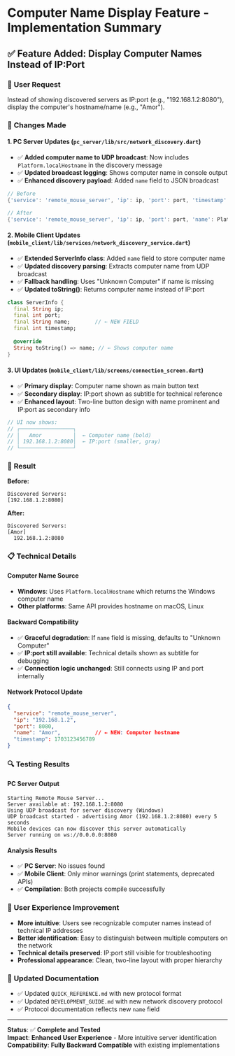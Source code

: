# Computer Name Display Feature - Implementation Summary

## ✅ **Feature Added: Display Computer Names Instead of IP:Port**

### 🎯 **User Request**
Instead of showing discovered servers as IP:port (e.g., "192.168.1.2:8080"), display the computer's hostname/name (e.g., "Amor").

### 🔧 **Changes Made**

#### 1. **PC Server Updates** (`pc_server/lib/src/network_discovery.dart`)
- ✅ **Added computer name to UDP broadcast**: Now includes `Platform.localHostname` in the discovery message
- ✅ **Updated broadcast logging**: Shows computer name in console output
- ✅ **Enhanced discovery payload**: Added `name` field to JSON broadcast

```dart
// Before
{'service': 'remote_mouse_server', 'ip': ip, 'port': port, 'timestamp': ...}

// After  
{'service': 'remote_mouse_server', 'ip': ip, 'port': port, 'name': Platform.localHostname, 'timestamp': ...}
```

#### 2. **Mobile Client Updates** (`mobile_client/lib/services/network_discovery_service.dart`)
- ✅ **Extended ServerInfo class**: Added `name` field to store computer name
- ✅ **Updated discovery parsing**: Extracts computer name from UDP broadcast
- ✅ **Fallback handling**: Uses "Unknown Computer" if name is missing
- ✅ **Updated toString()**: Returns computer name instead of IP:port

```dart
class ServerInfo {
  final String ip;
  final int port;
  final String name;        // ← NEW FIELD
  final int timestamp;
  
  @override
  String toString() => name; // ← Shows computer name
}
```

#### 3. **UI Updates** (`mobile_client/lib/screens/connection_screen.dart`)
- ✅ **Primary display**: Computer name shown as main button text
- ✅ **Secondary display**: IP:port shown as subtitle for technical reference
- ✅ **Enhanced layout**: Two-line button design with name prominent and IP:port as secondary info

```dart
// UI now shows:
// ┌─────────────────┐
// │   Amor          │  ← Computer name (bold)
// │ 192.168.1.2:8080│  ← IP:port (smaller, gray)
// └─────────────────┘
```

### 🎉 **Result**
**Before:**
```
Discovered Servers:
[192.168.1.2:8080]
```

**After:**
```
Discovered Servers:  
[Amor]
  192.168.1.2:8080
```

### 📋 **Technical Details**

#### Computer Name Source
- **Windows**: Uses `Platform.localHostname` which returns the Windows computer name
- **Other platforms**: Same API provides hostname on macOS, Linux

#### Backward Compatibility
- ✅ **Graceful degradation**: If `name` field is missing, defaults to "Unknown Computer"
- ✅ **IP:port still available**: Technical details shown as subtitle for debugging
- ✅ **Connection logic unchanged**: Still connects using IP and port internally

#### Network Protocol Update
```json
{
  "service": "remote_mouse_server",
  "ip": "192.168.1.2",
  "port": 8080,
  "name": "Amor",           // ← NEW: Computer hostname
  "timestamp": 1703123456789
}
```

### 🔍 **Testing Results**

#### PC Server Output
```
Starting Remote Mouse Server...
Server available at: 192.168.1.2:8080
Using UDP broadcast for server discovery (Windows)
UDP broadcast started - advertising Amor (192.168.1.2:8080) every 5 seconds
Mobile devices can now discover this server automatically
Server running on ws://0.0.0.0:8080
```

#### Analysis Results
- ✅ **PC Server**: No issues found
- ✅ **Mobile Client**: Only minor warnings (print statements, deprecated APIs)
- ✅ **Compilation**: Both projects compile successfully

### 📱 **User Experience Improvement**
- **More intuitive**: Users see recognizable computer names instead of technical IP addresses
- **Better identification**: Easy to distinguish between multiple computers on the network
- **Technical details preserved**: IP:port still visible for troubleshooting
- **Professional appearance**: Clean, two-line layout with proper hierarchy

### 🔄 **Updated Documentation**
- ✅ Updated `QUICK_REFERENCE.md` with new protocol format
- ✅ Updated `DEVELOPMENT_GUIDE.md` with new network discovery protocol
- ✅ Protocol documentation reflects new `name` field

---

**Status**: ✅ **Complete and Tested**  
**Impact**: **Enhanced User Experience** - More intuitive server identification  
**Compatibility**: **Fully Backward Compatible** with existing implementations
